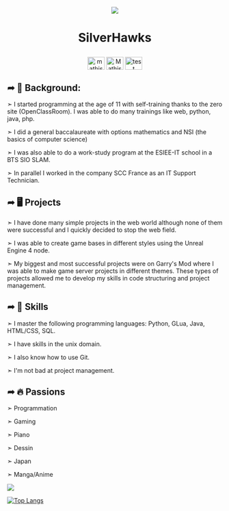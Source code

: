 <p align="center"> <img src="https://cdn.discordapp.com/avatars/768432966941540424/7f6f48965689c799d562c1ae6d06feff.png?size=12+" /> </p>

# <p align="center">SilverHawks</p>

<p align="center">
<a href="https://twitter.com/_SilverHawks_" target="blank"><img align="center" src="https://raw.githubusercontent.com/rahuldkjain/github-profile-readme-generator/master/src/images/icons/Social/twitter.svg" alt="mathis_dlb" height="30" width="40" /></a>
<a href="https://discord.gg/p2Ts35ReBu" target="blank"><img align="center" src="https://raw.githubusercontent.com/rahuldkjain/github-profile-readme-generator/master/src/images/icons/Social/discord.svg" alt="Mathis#1234" height="30" width="40" /></a>
<a href="https://www.youtube.com/channel/UCom1-RQbwSRvSDV_pFrd4tw" target="blank"><img align="center" src="https://raw.githubusercontent.com/rahuldkjain/github-profile-readme-generator/master/src/images/icons/Social/youtube.svg" alt="test" height="30" width="40" /></a>
</p>

## ➦ 🏫 Background:

➣ I started programming at the age of 11 with self-training thanks to the zero site (OpenClassRoom). I was able to do many trainings like web, python, java, php.

➣ I did a general baccalaureate with options mathematics and NSI (the basics of computer science)

➣ I was also able to do a work-study program at the ESIEE-IT school in a BTS SIO SLAM.

➣ In parallel I worked in the company SCC France as an IT Support Technician.

## ➦ 🖥️ Projects

➣ I have done many simple projects in the web world although none of them were successful and I quickly decided to stop the web field.

➣ I was able to create game bases in different styles using the Unreal Engine 4 node.

➣ My biggest and most successful projects were on Garry's Mod where I was able to make game server projects in different themes. These types of projects allowed me to develop my skills in code structuring and project management.

## ➦ 🔧 Skills

➣ I master the following programming languages: Python, GLua, Java, HTML/CSS, SQL.

➣ I have skills in the unix domain.

➣ I also know how to use Git.

➣ I'm not bad at project management.

## ➦ 🔥 Passions

➣ Programmation

➣ Gaming

➣ Piano

➣ Dessin

➣ Japan

➣ Manga/Anime

![](https://github-readme-stats.vercel.app/api?username=silverhawks1010&show_icons=true&theme=radical)

[![Top Langs](https://github-readme-stats.vercel.app/api/top-langs/?username=silverhawks1010)](https://github.com/silverhawks1010/github-readme-stats)
